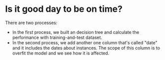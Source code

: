 # Is it good day to be on time?

There are two processes:
* In the first process, we built an decision tree and calculate the performance with training-and-test dataset. 
* In the second process, we add another one column that's called "date" and it includes the dates about instances. The scope of this column is to overfit the model and we see how it is affected. 
